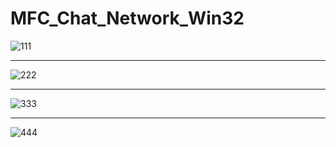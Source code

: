 # MFC_Chat_Network_Win32
![111](https://user-images.githubusercontent.com/85789815/163580759-91a4881b-0e91-4570-bb54-8d1dfd461520.PNG)
******************
![222](https://user-images.githubusercontent.com/85789815/163580767-c0c4723f-3394-4dee-be30-35c497f873a7.PNG)
******************
![333](https://user-images.githubusercontent.com/85789815/163580772-8ca3d594-4544-45a9-a132-b976e5d15a96.PNG)
******************
![444](https://user-images.githubusercontent.com/85789815/163580779-8e9ec325-3262-4859-8391-c1955898e294.PNG)
